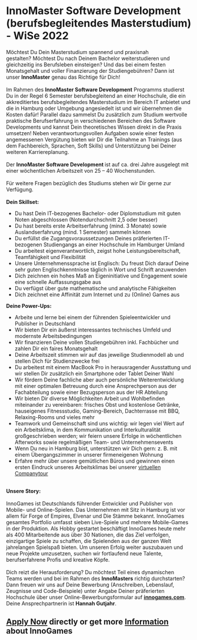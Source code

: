 <h1>InnoMaster Software Development (berufsbegleitendes Masterstudium) - WiSe 2022</h1>
<p><span>M&ouml;chtest Du Dein Masterstudium spannend und praxisnah gestalten?&nbsp;M&ouml;chtest Du nach Deinem Bachelor weiterstudieren und gleichzeitig ins Berufsleben einsteigen?&nbsp;Und das bei einem festen Monatsgehalt und voller Finanzierung der Studiengeb&uuml;hren? Dann ist unser&nbsp;<strong>InnoMaster</strong>&nbsp;genau das Richtige f&uuml;r Dich!</span><br /><br /><span>Im Rahmen des&nbsp;<strong>InnoMaster Software Development</strong>&nbsp;Programms studierst Du in der Regel 6 Semester berufsbegleitend an einer&nbsp;Hochschule, die ein akkreditiertes berufsbegleitendes Masterstudium im Bereich IT anbietet und die in Hamburg oder Umgebung angesiedelt ist und wir &uuml;bernehmen die Kosten daf&uuml;r! Parallel dazu sammelst Du zus&auml;tzlich zum Studium wertvolle praktische Berufserfahrung in verschiedenen Bereichen des Software Developments und kannst Dein theoretisches Wissen direkt in die Praxis umsetzen! Neben verantwortungsvollen Aufgaben sowie einer festen angemessenen Verg&uuml;tung bieten wir Dir die Teilnahme an Trainings (aus dem Fachbereich, Sprachen, Soft Skills) und Unterst&uuml;tzung bei Deiner weiteren Karriereplanung.</span><br /><br /><span>Der&nbsp;<strong>InnoMaster Software Development&nbsp;</strong>ist auf ca. drei Jahre ausgelegt mit einer w&ouml;chentlichen Arbeitszeit von 25 &ndash; 40 Wochenstunden.</span><br /><br /><span>F&uuml;r weitere Fragen bez&uuml;glich des Studiums stehen wir Dir gerne zur Verf&uuml;gung.<br /></span><span><strong><br /></strong></span><span><strong>Dein Skillset:</strong></span><span></span></p><ul><li><span>Du hast Dein IT-bezogenes Bachelor- oder Diplomstudium mit guten Noten abgeschlossen (Notendurchschnitt 2,5 oder besser)</span></li><li><span>Du hast bereits erste Arbeitserfahrung (mind. 3 Monate) sowie Auslandserfahrung (mind. 1 Semester) sammeln k&ouml;nnen</span></li><li><span>Du erf&uuml;llst die Zugangsvoraussetzungen Deines pr&auml;ferierten IT-bezogenen Studiengangs an einer Hochschule im Hamburger Umland</span></li><li><span>Du arbeitest eigenverantwortlich, zeigst hohe Leistungsbereitschaft, Teamf&auml;higkeit und Flexibilit&auml;t</span></li><li><span>Unsere Unternehmenssprache ist Englisch: Du freust Dich darauf Deine sehr guten Englischkenntnisse t&auml;glich in Wort und Schrift anzuwenden</span></li><li><span>Dich zeichnen ein hohes Ma&szlig; an Eigeninitiative und Engagement sowie eine schnelle Auffassungsgabe aus</span></li><li><span>Du verf&uuml;gst &uuml;ber gute mathematische und analytische F&auml;higkeiten</span></li><li><span>Dich zeichnet eine Affinit&auml;t zum Internet und zu (Online) Games aus</span></li></ul><p><span><strong>Deine Power-Ups:</strong></span><span></span></p><ul><li><span>Arbeite und lerne bei einem der f&uuml;hrenden Spieleentwickler und Publisher in Deutschland</span></li><li><span>Wir bieten Dir ein &auml;u&szlig;erst interessantes technisches Umfeld und modernste Arbeitsbedingungen</span></li><li><span>Wir finanzieren Deine vollen Studiengeb&uuml;hren inkl. Fachb&uuml;cher und zahlen Dir ein faires Monatsgehalt<br /></span></li><li><span>Deine Arbeitszeit stimmen wir auf das jeweilige Studienmodell ab und stellen Dich f&uuml;r Studienzwecke frei</span></li><li><span>Du arbeitest mit einem MacBook Pro in herausragender Ausstattung und wir s</span><span>tellen Dir zus&auml;tzlich ein Smartphone oder Tablet Deiner Wahl<br /></span></li><li><span>Wir f&ouml;rdern Deine fachliche aber auch pers&ouml;nliche Weiterentwicklung mit einer optimalen Betreuung durch eine Ansprechperson aus der Fachabteilung sowie einer Bezugsperson aus der HR Abteilung</span></li><li><span>Wir bieten Dir diverse M&ouml;glichkeiten Arbeit und Wohlbefinden miteinander zu vereinbaren:</span><span>&nbsp;frisches Obst und kostenlose Getr&auml;nke, hauseigenes Fitnessstudio, Gaming-Bereich, Dachterrasse mit BBQ, Relaxing-Rooms</span><span>&nbsp;und vieles mehr&nbsp;</span></li><li><span>Teamwork und Gemeinschaft sind uns wichtig: wir legen viel Wert auf ein Arbeitsklima, in dem Kommunikation und Interkulturalit&auml;t gro&szlig;geschrieben werden; wir feiern unsere Erfolge in w&ouml;chentlichen Afterworks sowie regelm&auml;&szlig;igen Team- und Unternehmensevents</span><span><br /></span></li><li><span>Wenn Du neu in Hamburg bist, unterst&uuml;tzen wir Dich gern: z. B. mit einem &Uuml;bergangszimmer in unserer firmeneigenen Wohnung</span></li><li>Erfahre mehr &uuml;ber unsere gem&uuml;tlichen B&uuml;ros und gewinnen einen ersten Eindruck unseres Arbeitsklimas bei unserer<span>&nbsp;</span><a href="https://www.youtube.com/watch?v=yZR6GlDxRag">virtuellen Companytour</a><span></span></li></ul><span><br /></span><strong>Unsere Story:<br /><br /></strong><span>InnoGames ist Deutschlands f&uuml;hrender Entwickler und Publisher von Mobile- und Online-Spielen. Das Unternehmen mit Sitz in Hamburg ist vor allem f&uuml;r Forge of Empires, Elvenar und Die St&auml;mme bekannt. InnoGames gesamtes Portfolio umfasst sieben Live-Spiele und mehrere Mobile-Games in der Produktion.</span><span>&nbsp;Als Hobby gestartet besch&auml;ftigt InnoGames heute mehr als 400 Mitarbeitende aus &uuml;ber 30 Nationen, die das Ziel verfolgen, einzigartige Spiele zu schaffen, die Spielenden aus der ganzen Welt jahrelangen Spielspa&szlig; bieten. Um unseren Erfolg weiter auszubauen und neue Projekte umzusetzen, suchen wir fortlaufend neue Talente, berufserfahrene Profis und kreative K&ouml;pfe.<br /><br /></span><span>Dich reizt die Herausforderung? Du m&ouml;chtest Teil eines dynamischen Teams werden und bei im Rahmen des&nbsp;</span><strong>InnoMasters</strong><span>&nbsp;richtig durchstarten? Dann freuen wir uns auf Deine Bewerbung (Anschreiben, Lebenslauf, Zeugnisse und Code-Beispiele) unter Angabe Deiner pr&auml;ferierten Hochschule&nbsp;&uuml;ber unser Online-Bewerbungsformular auf&nbsp;</span><a href="http://innogames.com/" rel="nofollow"><strong>innogames.com</strong></a><span>. Deine Ansprechpartnerin ist&nbsp;</span><strong>Hannah Gutjahr</strong><span>. </span><br /><span></span>

<h2><a href="https://jobs.jobvite.com/careers/innogames/job/o2QDgfwv/apply?__jvst=Job+Board&__jvsd=github_jobs_repo">Apply Now</a> directly or get more <a href="https://www.innogames.com/career/detail/job/innomaster-software-development-berufsbegleitendes-masterstudium-wise-2022/?s=github_jobs_repo">Information</a> about InnoGames</h2>